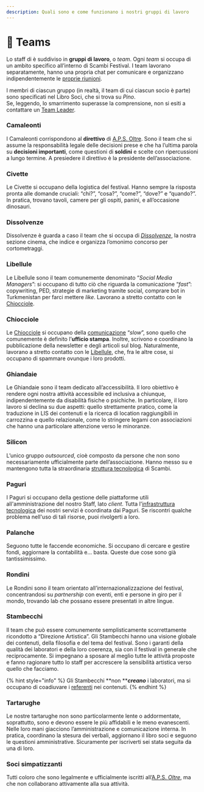 ```yaml
---
description: Quali sono e come funzionano i nostri gruppi di lavoro
---
```


# 💏 Teams

Lo staff di è suddiviso in **gruppi di lavoro**, o _team_. Ogni _team_ si occupa di un ambito specifico all’interno di Scambi Festival. I team lavorano separatamente, hanno una propria chat per comunicare e organizzano indipendentemente le [proprie riunioni](../riunioni.md#team-meetings).

I membri di ciascun gruppo (in realtà, il team di cui ciascun socio è parte) sono specificati nel Libro Soci, che si trova su _Pino_.\
Se, leggendo, lo smarrimento superasse la comprensione, non si esiti a contattare un [Team Leader](team-leaders.md).

### Camaleonti&#x20;

I Camaleonti corrispondono al **direttivo** di [A.P.S. Oltre](../associazione/). Sono il team che si assume la responsabilità legale delle decisioni prese e che ha l’ultima parola su **decisioni importanti**, come questioni di **soldini** e scelte con ripercussioni a lungo termine. A presiedere il direttivo è lə presidente dell’associazione.



### Civette

Le Civette si occupano della logistica del festival. Hanno sempre la risposta pronta alle domande cruciali: “chi?”, “cosa?”, “come?”, “dove?” e “quando?”. In pratica, trovano tavoli, camere per gli ospiti, panini, e all’occasione dinosauri.

### Dissolvenze&#x20;

Dissolvenze è guarda a caso il team che si occupa di [_Dissolvenze_](https://scambi.org/dissolvenze), la nostra sezione cinema, che indice e organizza l’omonimo concorso per cortometraggi. &#x20;

### Libellule&#x20;

Le Libellule sono il team comunemente denominato “_Social Media Managers_”: si occupano di tutto ciò che riguarda la comunicazione “_fast_”: copywriting, PED, strategie di marketing tramite social, comprare bot in Turkmenistan per farci mettere _like_. Lavorano a stretto contatto con le [Chiocciole](teams.md#chiocciole).

### Chiocciole&#x20;

Le [Chiocciole](../comunicazione/) si occupano della [comunicazione](../comunicazione/) “_slow_”, sono quello che comunemente è definito l’**ufficio stampa**. Inoltre, scrivono e coordinano la pubblicazione della newsletter e degli articoli sul blog. Naturalmente, lavorano a stretto contatto con le [Libellule](teams.md#libellule), che, fra le altre cose, si occupano di spammare ovunque i loro prodotti.

### Ghiandaie&#x20;

Le Ghiandaie sono il team dedicato all’accessibilità. Il loro obiettivo è rendere ogni nostra attività accessibile ed inclusiva a chiunque, indipendentemente da disabilità fisiche o psichiche. In particolare, il loro lavoro si declina su due aspetti: quello strettamente pratico, come la traduzione in LIS dei contenuti e la ricerca di location raggiungibili in carrozzina e quello relazionale, come lo stringere legami con associazioni che hanno una particolare attenzione verso le minoranze.

### Silicon

L’unico gruppo _outsourced_, cioè composto da persone che non sono necessariamente ufficialmente parte dell’associazione. Hanno messo su e mantengono tutta la straordinaria [struttura tecnologica](../base-knowledge/piattaforme-e-strumenti/) di Scambi.

### Paguri&#x20;

I Paguri si occupano della gestione delle piattaforme utili all'amministrazione del nostro Staff, lato _client_. Tutta l'[infrastruttura tecnologica](../base-knowledge/piattaforme-e-strumenti/) dei nostri servizi è coordinata dai Paguri. Se riscontri qualche problema nell'uso di tali risorse, puoi rivolgerti a loro.

### Palanche&#x20;

Seguono tutte le faccende economiche. Si occupano di cercare e gestire fondi, aggiornare la contabilità e… basta. Queste due cose sono già tantissimissimo.&#x20;

### Rondini

Le Rondini sono il team orientato all’internazionalizzazione del festival, concentrandosi su _partnership_ con eventi, enti e persone in giro per il mondo, trovando lab che possano essere presentati in altre lingue.

### Stambecchi&#x20;

Il team che può essere comunemente semplisticamente scorrettamente ricondotto a “Direzione Artistica”. Gli Stambecchi hanno una visione globale dei contenuti, della filosofia e del tema del festival. Sono i garanti della qualità dei laboratori e della loro coerenza, sia con il festival in generale che reciprocamente. Si impegnano a sposare al meglio tutte le attività proposte e fanno ragionare tutto lo staff per accrescere la sensibilità artistica verso quello che facciamo.

{% hint style="info" %}
Gli Stambecchi **non **_**creano**_ i laboratori, ma si occupano di coadiuvare i [referenti](../format/lab.md#referente) nei contenuti.
{% endhint %}



### Tartarughe

Le nostre tartarughe non sono particolarmente lente o addormentate, soprattutto, sono e devono essere le più affidabili e le meno evanescenti. Nelle loro mani giacciono l’amministrazione e comunicazione interna. In pratica, coordinano la stesura dei verbali, aggiornano il libro soci e seguono le questioni amministrative. Sicuramente per iscriverti sei statə seguitə da una di loro.

### Soci simpatizzanti&#x20;

Tutti coloro che sono legalmente e ufficialmente iscritti all’[A.P.S. _Oltre_](https://scambi.org/oltre), ma che non collaborano attivamente alla sua attività.

